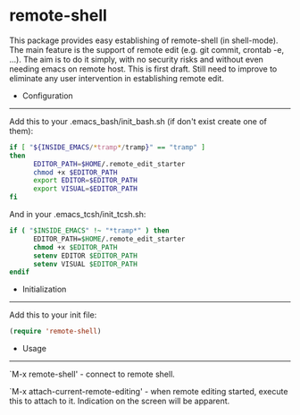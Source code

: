 remote-shell
============

This package provides easy establishing of remote-shell (in shell-mode).
The main feature is the support of remote edit (e.g. git commit, crontab -e, ...).
The aim is to do it simply, with no security risks and without even needing emacs on remote host.
This is first draft. Still need to improve to eliminate any user intervention in establishing remote edit.

* Configuration
---------------
  Add this to your .emacs_bash/init_bash.sh (if don't exist create one of them):
```bash
if [ "${INSIDE_EMACS/*tramp*/tramp}" == "tramp" ]
then
      EDITOR_PATH=$HOME/.remote_edit_starter
      chmod +x $EDITOR_PATH
      export EDITOR=$EDITOR_PATH
      export VISUAL=$EDITOR_PATH
fi
```

  And in your .emacs_tcsh/init_tcsh.sh:
```csh
if ( "$INSIDE_EMACS" !~ "*tramp*" ) then
      EDITOR_PATH=$HOME/.remote_edit_starter
      chmod +x $EDITOR_PATH
      setenv EDITOR $EDITOR_PATH
      setenv VISUAL $EDITOR_PATH
endif
```

* Initialization
----------------
  Add this to your init file:
```lisp
(require 'remote-shell)
```

* Usage
-------
  `M-x remote-shell' - connect to remote shell.
  
  `M-x attach-current-remote-editing' - when remote editing started, execute this to attach to it.
  Indication on the screen will be apparent.

